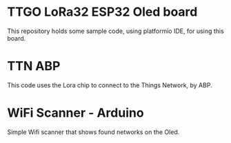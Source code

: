 # TTGO LoRa32 ESP32 Oled board

This repository holds some sample code, using platformio IDE, for using this board.

# TTN ABP

This code uses the Lora chip to connect to the Things Network, by ABP.

# WiFi Scanner - Arduino

Simple Wifi scanner that shows found networks on the Oled.
